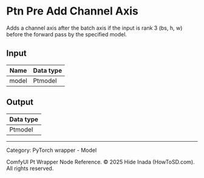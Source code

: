 # Ptn Pre Add Channel Axis
Adds a channel axis after the batch axis if the input is rank 3 (bs, h, w)
before the forward pass by the specified model.

## Input
| Name | Data type |
|---|---|
| model | Ptmodel |

## Output
| Data type |
|---|
| Ptmodel |

<HR>
Category: PyTorch wrapper - Model

ComfyUI Pt Wrapper Node Reference. © 2025 Hide Inada (HowToSD.com). All rights reserved.
